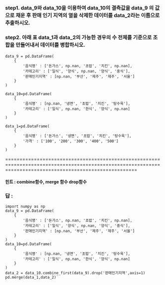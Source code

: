 ### step1.  data_9와 data_10을 이용하여  data_10의 결측값을 data_9 의 값으로 채운 후 판매 인기 지역의 열을 삭제한 데이터를 data_2라는 이름으로 추출하시오.
### step2. 아래 표 data_1과 data_2의 가능한 경우의 수 전체를 기준으로 조합을 만들어내서 데이터를 병합하시오.

#### 
```import numpy as np
data_9 = pd.DataFrame(
    {
        '음식명' : ['돈가스', np.nan, '초밥', '치킨', np.nan],
        '카테고리' : ['일식', '양식', np.nan, '양식', '중식'],
        '판매인기지역' : [np.nan, '부산', '제주', '제주', '서울']
    }
)
```

```import numpy as np
data_10=pd.DataFrame(
    {
        '음식명' : [np.nan, '냉면', '초밥', '치킨', '탕수육'],
        '카테고리' : ['일식', np.nan, '한식', '양식', np.nan]
    }
)
```

```import numpy as np
data_1=pd.DataFrame(
    {
        '음식명' : ['돈가스', '냉면', '초밥', '치킨', '탕수육'],
        '가격' : ['100', '200', '300', '400', '500']
    }
)
```




==========================================================================================================================================================



#### 힌트 : combine함수, merge 함수 drop함수


### 답 :
```import pandas as pd
import numpy as np
data_9 = pd.DataFrame(
    {
        '음식명' : ['돈가스', np.nan, '초밥', '치킨', np.nan],
        '카테고리' : ['일식', '양식', np.nan, '양식', '중식'],
        '판매인기지역' : [np.nan, '부산', '제주', '제주', '서울']
    }
)
data_10=pd.DataFrame(
    {
        '음식명' : [np.nan, '냉면', '초밥', '치킨', '탕수육'],
        '카테고리' : ['일식', np.nan, '한식', '양식', np.nan]
    }
)
data_2 = data_10.combine_first(data_9).drop('판매인기지역',axis=1)
pd.merge(data_1,data_2)`
```
